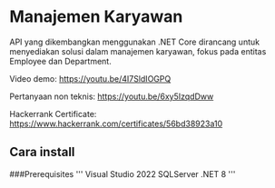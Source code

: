 # Manajemen Karyawan
API yang dikembangkan menggunakan .NET Core dirancang untuk menyediakan solusi dalam manajemen karyawan, fokus pada entitas Employee dan Department. 

Video demo: https://youtu.be/4I7SldIOGPQ

Pertanyaan non teknis: https://youtu.be/6xy5IzqdDww

Hackerrank Certificate: https://www.hackerrank.com/certificates/56bd38923a10


## Cara install

###Prerequisites
'''
Visual Studio 2022
SQLServer
.NET 8
'''
